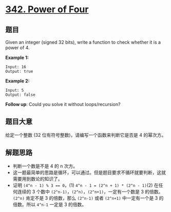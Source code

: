 # [342. Power of Four](https://leetcode.com/problems/power-of-four/)


## 题目

Given an integer (signed 32 bits), write a function to check whether it is a power of 4.

**Example 1:**

    Input: 16
    Output: true

**Example 2:**

    Input: 5
    Output: false

**Follow up**: Could you solve it without loops/recursion?

## 题目大意

给定一个整数 (32 位有符号整数)，请编写一个函数来判断它是否是 4 的幂次方。


## 解题思路

- 判断一个数是不是 4 的 n 次方。
- 这一题最简单的思路是循环，可以通过。但是题目要求不循环就要判断，这就需要用到数论的知识了。
- 证明 `(4^n - 1) % 3 == 0`，(1) `4^n - 1 = (2^n + 1) * (2^n - 1)`(2) 在任何连续的 3  个数中 `(2^n-1)`，`(2^n)`，`(2^n+1)`，一定有一个数是 3 的倍数。`(2^n)` 肯定不是 3 的倍数，那么 `(2^n-1)` 或者 `(2^n+1)` 中一定有一个是 3 的倍数。所以 `4^n-1` 一定是 3 的倍数。
